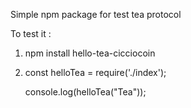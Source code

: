 Simple npm package for test tea protocol

To test it : 

1) npm install hello-tea-cicciocoin

2) const helloTea = require('./index');

   console.log(helloTea("Tea"));